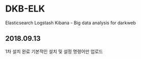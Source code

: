 # DKB-ELK
Elasticsearch Logstash Kibana - Big data analysis for darkweb

## 2018.09.13
1차 설치 완료
기본적인 설치 및 설정 명령어만 업로드
